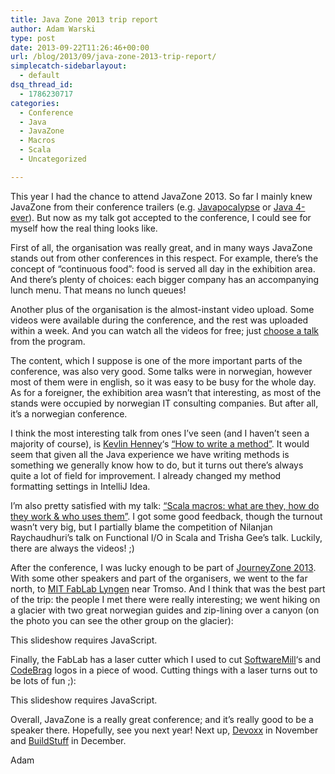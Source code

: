 ```yaml
---
title: Java Zone 2013 trip report
author: Adam Warski
type: post
date: 2013-09-22T11:26:46+00:00
url: /blog/2013/09/java-zone-2013-trip-report/
simplecatch-sidebarlayout:
  - default
dsq_thread_id:
  - 1786230717
categories:
  - Conference
  - Java
  - JavaZone
  - Macros
  - Scala
  - Uncategorized

---
```

This year I had the chance to attend JavaZone 2013. So far I mainly knew JavaZone from their conference trailers (e.g. [Javapocalypse][1] or [Java 4-ever][2]). But now as my talk got accepted to the conference, I could see for myself how the real thing looks like.

First of all, the organisation was really great, and in many ways JavaZone stands out from other conferences in this respect. For example, there&#8217;s the concept of &#8220;continuous food&#8221;: food is served all day in the exhibition area. And there&#8217;s plenty of choices: each bigger company has an accompanying lunch menu. That means no lunch queues!

Another plus of the organisation is the almost-instant video upload. Some videos were available during the conference, and the rest was uploaded within a week. And you can watch all the videos for free; just [choose a talk][3] from the program. 

The content, which I suppose is one of the more important parts of the conference, was also very good. Some talks were in norwegian, however most of them were in english, so it was easy to be busy for the whole day. As for a foreigner, the exhibition area wasn&#8217;t that interesting, as most of the stands were occupied by norwegian IT consulting companies. But after all, it&#8217;s a norwegian conference.

I think the most interesting talk from ones I&#8217;ve seen (and I haven&#8217;t seen a majority of course), is [Kevlin Henney][4]&#8216;s [&#8220;How to write a method&#8221;][5]. It would seem that given all the Java experience we have writing methods is something we generally know how to do, but it turns out there&#8217;s always quite a lot of field for improvement. I already changed my method formatting settings in IntelliJ Idea.

I&#8217;m also pretty satisfied with my talk: [&#8220;Scala macros: what are they, how do they work & who uses them&#8221;][6]. I got some good feedback, though the turnout wasn&#8217;t very big, but I partially blame the competition of Nilanjan Raychaudhuri&#8217;s talk on Functional I/O in Scala and Trisha Gee&#8217;s talk. Luckily, there are always the videos! ;)

After the conference, I was lucky enough to be part of [JourneyZone 2013][7]. With some other speakers and part of the organisers, we went to the far north, to [MIT FabLab Lyngen][8] near Tromso. And I think that was the best part of the trip: the people I met there were really interesting; we went hiking on a glacier with two great norwegian guides and zip-lining over a canyon (on the photo you can see the other group on the glacier):

<p class="jetpack-slideshow-noscript robots-nocontent">
  This slideshow requires JavaScript.
</p>

<div id="gallery-1094-1-slideshow" class="jetpack-slideshow-window jetpack-slideshow jetpack-slideshow-black" data-trans="fade" data-autostart="1" data-gallery="[{&quot;src&quot;:&quot;http:\/\/www.warski.org\/blog\/wp-content\/uploads\/2013\/09\/IMG_2859.jpg&quot;,&quot;id&quot;:&quot;1096&quot;,&quot;title&quot;:&quot;IMG_2859&quot;,&quot;alt&quot;:&quot;&quot;,&quot;caption&quot;:&quot;&quot;,&quot;itemprop&quot;:&quot;image&quot;}]" itemscope itemtype="https://schema.org/ImageGallery">
</div>

Finally, the FabLab has a laser cutter which I used to cut [SoftwareMill][9]&#8216;s and [CodeBrag][10] logos in a piece of wood. Cutting things with a laser turns out to be lots of fun ;):

<p class="jetpack-slideshow-noscript robots-nocontent">
  This slideshow requires JavaScript.
</p>

<div id="gallery-1094-2-slideshow" class="jetpack-slideshow-window jetpack-slideshow jetpack-slideshow-black" data-trans="fade" data-autostart="1" data-gallery="[{&quot;src&quot;:&quot;http:\/\/www.warski.org\/blog\/wp-content\/uploads\/2013\/09\/IMG_2878.jpg&quot;,&quot;id&quot;:&quot;1095&quot;,&quot;title&quot;:&quot;IMG_2878&quot;,&quot;alt&quot;:&quot;&quot;,&quot;caption&quot;:&quot;&quot;,&quot;itemprop&quot;:&quot;image&quot;}]" itemscope itemtype="https://schema.org/ImageGallery">
</div>

Overall, JavaZone is a really great conference; and it&#8217;s really good to be a speaker there. Hopefully, see you next year! Next up, [Devoxx][11] in November and [BuildStuff][12] in December.

Adam

 [1]: http://www.youtube.com/watch?v=E3418SeWZfQ
 [2]: http://www.youtube.com/watch?v=kLO1djacsfg
 [3]: http://jz13.java.no/program.html
 [4]: https://twitter.com/KevlinHenney
 [5]: http://jz13.java.no/presentation.html?id=2a76ea4d
 [6]: http://jz13.java.no/presentation.html?id=599d10a1
 [7]: http://jz13.java.no/journeyzone.html
 [8]: https://www.google.com/maps/preview#!q=Lyngen+Forskningsstiftelse+Mit&data=!4m10!1m9!4m8!1m3!1d11676!2d20.195258!3d69.494128!3m2!1i1440!2i802!4f13.1
 [9]: https://softwaremill.com/
 [10]: http://www.codebrag.com/
 [11]: http://devoxx.com/
 [12]: http://buildstuff.lt/
